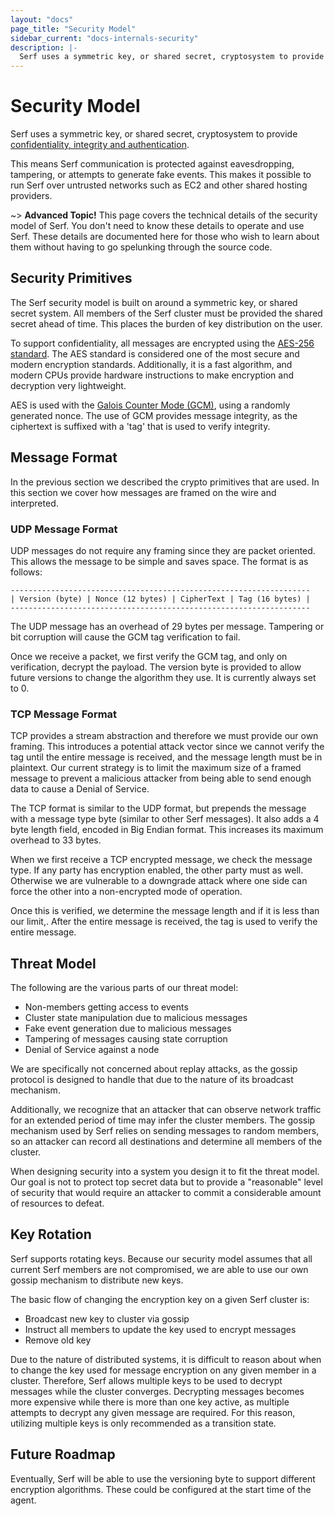 ```yaml
---
layout: "docs"
page_title: "Security Model"
sidebar_current: "docs-internals-security"
description: |-
  Serf uses a symmetric key, or shared secret, cryptosystem to provide confidentiality, integrity and authentication.
---
```


# Security Model

Serf uses a symmetric key, or shared secret, cryptosystem to provide
[confidentiality, integrity and authentication](https://en.wikipedia.org/wiki/Information_security).

This means Serf communication is protected against eavesdropping, tampering,
or attempts to generate fake events. This makes it possible to run Serf over
untrusted networks such as EC2 and other shared hosting providers.

~> **Advanced Topic!** This page covers the technical details of
the security model of Serf. You don't need to know these details to
operate and use Serf. These details are documented here for those who wish
to learn about them without having to go spelunking through the source code.

## Security Primitives

The Serf security model is built on around a symmetric key, or shared secret system.
All members of the Serf cluster must be provided the shared secret ahead of time.
This places the burden of key distribution on the user.

To support confidentiality, all messages are encrypted using the
[AES-256 standard](https://en.wikipedia.org/wiki/Advanced_Encryption_Standard). The
AES standard is considered one of the most secure and modern encryption standards.
Additionally, it is a fast algorithm, and modern CPUs provide hardware instructions to
make encryption and decryption very lightweight.

AES is used with the [Galois Counter Mode (GCM)](https://en.wikipedia.org/wiki/Galois/Counter_Mode),
using a randomly generated nonce. The use of GCM provides message integrity,
as the ciphertext is suffixed with a 'tag' that is used to verify integrity.

## Message Format

In the previous section we described the crypto primitives that are used. In this
section we cover how messages are framed on the wire and interpreted.

### UDP Message Format

UDP messages do not require any framing since they are packet oriented. This
allows the message to be simple and saves space. The format is as follows:

    -------------------------------------------------------------------
    | Version (byte) | Nonce (12 bytes) | CipherText | Tag (16 bytes) |
    -------------------------------------------------------------------

The UDP message has an overhead of 29 bytes per message.
Tampering or bit corruption will cause the GCM tag verification to fail.

Once we receive a packet, we first verify the GCM tag, and only on verification,
decrypt the payload. The version byte is provided to allow future versions to
change the algorithm they use. It is currently always set to 0.

### TCP Message Format

TCP provides a stream abstraction and therefore we must provide our own framing.
This introduces a potential attack vector since we cannot verify the tag
until the entire message is received, and the message length must be in plaintext.
Our current strategy is to limit the maximum size of a framed message to prevent
a malicious attacker from being able to send enough data to cause a Denial of Service.

The TCP format is similar to the UDP format, but prepends the message with
a message type byte (similar to other Serf messages). It also adds a 4 byte length
field, encoded in Big Endian format. This increases its maximum overhead to 33 bytes.

When we first receive a TCP encrypted message, we check the message type. If any
party has encryption enabled, the other party must as well. Otherwise we are vulnerable
to a downgrade attack where one side can force the other into a non-encrypted mode of
operation.

Once this is verified, we determine the message length and if it is less than our limit,.
After the entire message is received, the tag is used to verify the entire message.

## Threat Model

The following are the various parts of our threat model:

* Non-members getting access to events
* Cluster state manipulation due to malicious messages
* Fake event generation due to malicious messages
* Tampering of messages causing state corruption
* Denial of Service against a node

We are specifically not concerned about replay attacks, as the gossip
protocol is designed to handle that due to the nature of its broadcast mechanism.

Additionally, we recognize that an attacker that can observe network
traffic for an extended period of time may infer the cluster members.
The gossip mechanism used by Serf relies on sending messages to random
members, so an attacker can record all destinations and determine all
members of the cluster.

When designing security into a system you design it to fit the threat model.
Our goal is not to protect top secret data but to provide a "reasonable"
level of security that would require an attacker to commit a considerable
amount of resources to defeat.

## Key Rotation

Serf supports rotating keys. Because our security model assumes that all current
Serf members are not compromised, we are able to use our own gossip mechanism to
distribute new keys.

The basic flow of changing the encryption key on a given Serf cluster is:

* Broadcast new key to cluster via gossip
* Instruct all members to update the key used to encrypt messages
* Remove old key

Due to the nature of distributed systems, it is difficult to reason about when
to change the key used for message encryption on any given member in a
cluster. Therefore, Serf allows multiple keys to be used to decrypt messages
while the cluster converges. Decrypting messages becomes more expensive while
there is more than one key active, as multiple attempts to decrypt any given
message are required. For this reason, utilizing multiple keys is only
recommended as a transition state.

## Future Roadmap

Eventually, Serf will be able to use the versioning byte to support
different encryption algorithms. These could be configured at the
start time of the agent.
